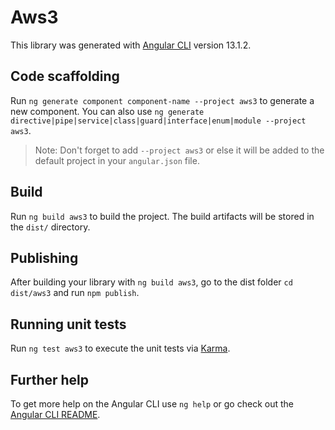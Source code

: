 # Aws3

This library was generated with [Angular CLI](https://github.com/angular/angular-cli) version 13.1.2.

## Code scaffolding

Run `ng generate component component-name --project aws3` to generate a new component. You can also use `ng generate directive|pipe|service|class|guard|interface|enum|module --project aws3`.
> Note: Don't forget to add `--project aws3` or else it will be added to the default project in your `angular.json` file. 

## Build

Run `ng build aws3` to build the project. The build artifacts will be stored in the `dist/` directory.

## Publishing

After building your library with `ng build aws3`, go to the dist folder `cd dist/aws3` and run `npm publish`.

## Running unit tests

Run `ng test aws3` to execute the unit tests via [Karma](https://karma-runner.github.io).

## Further help

To get more help on the Angular CLI use `ng help` or go check out the [Angular CLI README](https://github.com/angular/angular-cli/blob/master/README.md).
